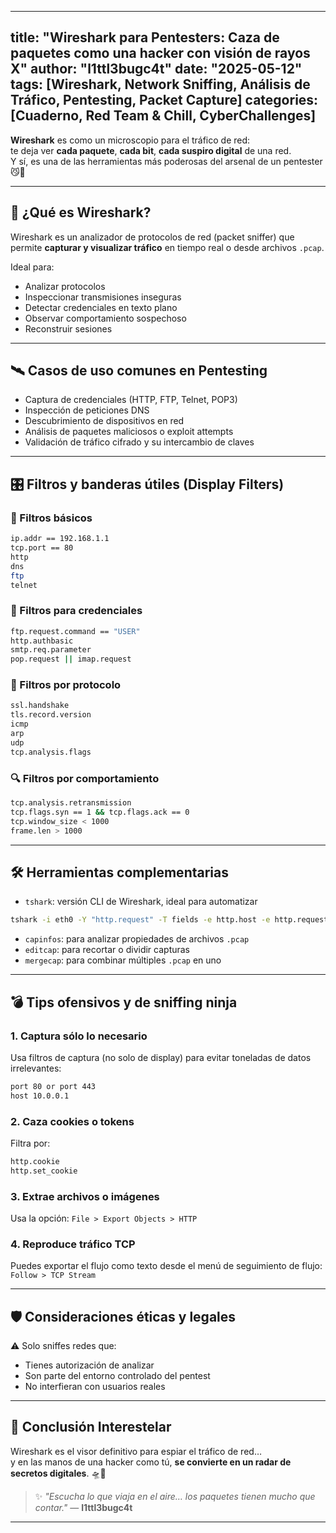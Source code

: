 
---
title: "Wireshark para Pentesters: Caza de paquetes como una hacker con visión de rayos X"
author: "l1ttl3bugc4t"
date: "2025-05-12"
tags: [Wireshark, Network Sniffing, Análisis de Tráfico, Pentesting, Packet Capture]
categories: [Cuaderno, Red Team & Chill, CyberChallenges]
---

**Wireshark** es como un microscopio para el tráfico de red:  
te deja ver **cada paquete**, **cada bit**, **cada suspiro digital** de una red.  
Y sí, es una de las herramientas más poderosas del arsenal de un pentester 😼📡

---

## 🐾 ¿Qué es Wireshark?

Wireshark es un analizador de protocolos de red (packet sniffer) que permite **capturar y visualizar tráfico** en tiempo real o desde archivos `.pcap`.

Ideal para:
- Analizar protocolos
- Inspeccionar transmisiones inseguras
- Detectar credenciales en texto plano
- Observar comportamiento sospechoso
- Reconstruir sesiones

---

## 🛰️ Casos de uso comunes en Pentesting

- Captura de credenciales (HTTP, FTP, Telnet, POP3)
- Inspección de peticiones DNS
- Descubrimiento de dispositivos en red
- Análisis de paquetes maliciosos o exploit attempts
- Validación de tráfico cifrado y su intercambio de claves

---

## 🎛️ Filtros y banderas útiles (Display Filters)

### 🎯 Filtros básicos
```bash
ip.addr == 192.168.1.1
tcp.port == 80
http
dns
ftp
telnet
```

### 🔐 Filtros para credenciales
```bash
ftp.request.command == "USER"
http.authbasic
smtp.req.parameter
pop.request || imap.request
```

### 🧠 Filtros por protocolo
```bash
ssl.handshake
tls.record.version
icmp
arp
udp
tcp.analysis.flags
```

### 🔍 Filtros por comportamiento
```bash
tcp.analysis.retransmission
tcp.flags.syn == 1 && tcp.flags.ack == 0
tcp.window_size < 1000
frame.len > 1000
```

---

## 🛠️ Herramientas complementarias

- `tshark`: versión CLI de Wireshark, ideal para automatizar
```bash
tshark -i eth0 -Y "http.request" -T fields -e http.host -e http.request.uri
```

- `capinfos`: para analizar propiedades de archivos `.pcap`
- `editcap`: para recortar o dividir capturas
- `mergecap`: para combinar múltiples `.pcap` en uno

---

## 💣 Tips ofensivos y de sniffing ninja

### 1. Captura sólo lo necesario
Usa filtros de captura (no solo de display) para evitar toneladas de datos irrelevantes:
```bash
port 80 or port 443
host 10.0.0.1
```

### 2. Caza cookies o tokens
Filtra por:
```bash
http.cookie
http.set_cookie
```

### 3. Extrae archivos o imágenes
Usa la opción: `File > Export Objects > HTTP`

### 4. Reproduce tráfico TCP
Puedes exportar el flujo como texto desde el menú de seguimiento de flujo:
`Follow > TCP Stream`

---

## 🛡️ Consideraciones éticas y legales

⚠️ Solo sniffes redes que:
- Tienes autorización de analizar
- Son parte del entorno controlado del pentest
- No interfieran con usuarios reales

---

## 🚩 Conclusión Interestelar

Wireshark es el visor definitivo para espiar el tráfico de red…  
y en las manos de una hacker como tú, **se convierte en un radar de secretos digitales**. 🛸💜

> ✨ _"Escucha lo que viaja en el aire… los paquetes tienen mucho que contar."_ — **l1ttl3bugc4t**

---
